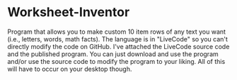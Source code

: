 # Worksheet-Inventor
Program that allows you to make custom 10 item rows of any text you want (i.e., letters, words, math facts). The language is in "LiveCode" so you can't directly modify the code on GitHub. I've attached the LiveCode source code and the published program. You can just download and use the program and/or use the source code to modify the program to your liking. All of this will have to occur on your desktop though. 
